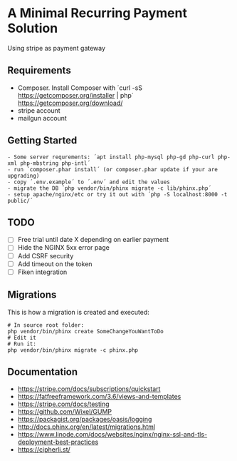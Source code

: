 # A Minimal Recurring Payment Solution 

Using stripe as payment gateway

## Requirements

- Composer. Install Composer with ´curl -sS https://getcomposer.org/installer | php´ https://getcomposer.org/download/
- stripe account
- mailgun account

## Getting Started

    - Some server requrements: ´apt install php-mysql php-gd php-curl php-xml php-mbstring php-intl´
    - run ´composer.phar install´ (or composer.phar update if your are upgrading)
    - copy ´.env.example´ to ´.env´ and edit the values
    - migrate the DB ´php vendor/bin/phinx migrate -c lib/phinx.php´
    - setup apache/nginx/etc or try it out with ´php -S localhost:8000 -t public/´

## TODO
- [ ] Free trial until date X depending on earlier payment
- [ ] Hide the NGINX 5xx error page
- [ ] Add CSRF security
- [ ] Add timeout on the token
- [ ] Fiken integration

## Migrations

This is how a migration is created and executed:

    # In source root folder:
    php vendor/bin/phinx create SomeChangeYouWantToDo
    # Edit it
    # Run it:
    php vendor/bin/phinx migrate -c phinx.php


## Documentation
- https://stripe.com/docs/subscriptions/quickstart
- https://fatfreeframework.com/3.6/views-and-templates
- https://stripe.com/docs/testing
- https://github.com/Wixel/GUMP
- https://packagist.org/packages/oasis/logging
- http://docs.phinx.org/en/latest/migrations.html
- https://www.linode.com/docs/websites/nginx/nginx-ssl-and-tls-deployment-best-practices
- https://cipherli.st/

